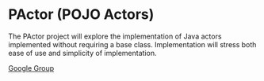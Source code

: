 PActor (POJO Actors)
======

The PActor project will explore the implementation of Java actors implemented without requiring a base class.
Implementation will stress both ease of use and simplicity of implementation.

[Google Group](https://groups.google.com/forum/?hl=en&fromgroups#!forum/agilewikidevelopers)
